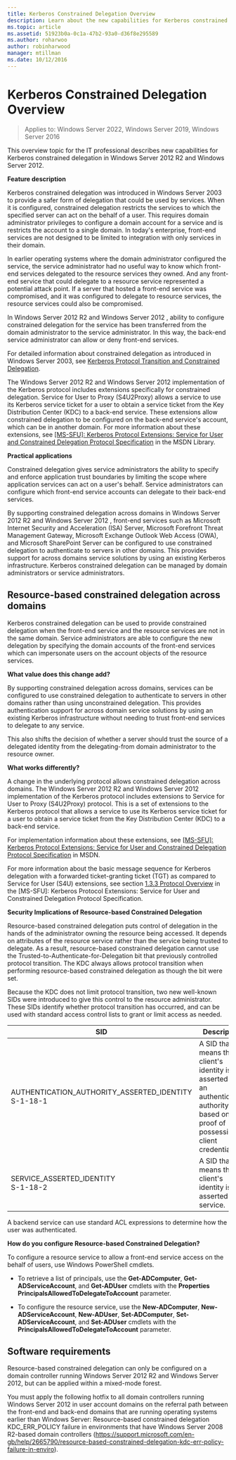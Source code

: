 ```yaml
---
title: Kerberos Constrained Delegation Overview
description: Learn about the new capabilities for Kerberos constrained delegation in Windows Server 2012 R2 and Windows Server 2012.
ms.topic: article
ms.assetid: 51923b0a-0c1a-47b2-93a0-d36f8e295589
ms.author: roharwoo
author: robinharwood
manager: mtillman
ms.date: 10/12/2016
---
```

# Kerberos Constrained Delegation Overview

>Applies to: Windows Server 2022, Windows Server 2019, Windows Server 2016

This overview topic for the IT professional describes new capabilities for Kerberos constrained delegation in  Windows Server 2012 R2  and  Windows Server 2012.

**Feature description**

Kerberos constrained delegation was introduced in Windows Server 2003 to provide a safer form of delegation that could be used by services. When it is configured, constrained delegation restricts the services to which the specified server can act on the behalf of a user. This requires domain administrator privileges to configure a domain account for a service and is restricts the account to a single domain. In today's enterprise, front-end services are not designed to be limited to integration with only services in their domain.

In earlier operating systems where the domain administrator configured the service, the service administrator had no useful way to know which front-end services delegated to the resource services they owned. And any front-end service that could delegate to a resource service represented a potential attack point. If a server that hosted a front-end service was compromised, and it was configured to delegate to resource services, the resource services could also be compromised.

In Windows Server 2012 R2 and Windows Server 2012 , ability to configure constrained delegation for the service has been transferred from the domain administrator to the service administrator. In this way, the back-end service administrator can allow or deny front-end services.

For detailed information about constrained delegation as introduced in Windows Server 2003, see [Kerberos Protocol Transition and Constrained Delegation](/previous-versions/windows/it-pro/windows-server-2003/cc739587(v=ws.10)).

The Windows Server 2012 R2  and Windows Server 2012 implementation of the Kerberos protocol includes extensions specifically for constrained delegation.  Service for User to Proxy (S4U2Proxy)  allows a service to use its Kerberos service ticket for a user to obtain a service ticket from the Key Distribution Center (KDC) to a back-end service. These extensions allow constrained delegation to be configured on the back-end service's account, which can be in another domain. For more information about these extensions, see [\[MS-SFU\]: Kerberos Protocol Extensions: Service for User and Constrained Delegation Protocol Specification](/openspecs/windows_protocols/ms-sfu/3bff5864-8135-400e-bdd9-33b552051d94) in the MSDN Library.

**Practical applications**

Constrained delegation  gives service administrators the ability to specify and enforce application trust boundaries by limiting the scope where application services can act on a user's behalf. Service administrators can configure which front-end service accounts can delegate to their back-end services.

By supporting constrained delegation across domains in  Windows Server 2012 R2  and  Windows Server 2012 , front-end services such as Microsoft Internet Security and Acceleration (ISA) Server, Microsoft Forefront Threat Management Gateway, Microsoft Exchange Outlook Web Access (OWA), and Microsoft SharePoint Server can be configured to use constrained delegation to authenticate to servers in other domains. This provides support for across domains service solutions by using an existing Kerberos infrastructure. Kerberos constrained delegation can be managed by domain administrators or service administrators.

## Resource-based constrained delegation across domains

Kerberos constrained delegation can be used to provide constrained delegation when the front-end service and the resource services are not in the same domain. Service administrators are able to configure the new delegation by specifying the domain accounts of the front-end services which can impersonate users on the account objects of the resource services.

**What value does this change add?**

By supporting constrained delegation across domains, services can be configured to use constrained delegation to authenticate to servers in other domains rather than using unconstrained delegation. This provides authentication support for across domain service solutions by using an existing Kerberos infrastructure without needing to trust front-end services to delegate to any service.

This also shifts the decision of whether a server should trust the source of a delegated identity from the delegating-from domain administrator to the resource owner.

**What works differently?**

A change in the underlying protocol allows constrained delegation across domains. The  Windows Server 2012 R2  and Windows Server 2012 implementation of the Kerberos protocol includes extensions to Service for User to Proxy (S4U2Proxy) protocol. This is a set of extensions to the Kerberos protocol that allows a service to use its Kerberos service ticket for a user to obtain a service ticket from the Key Distribution Center (KDC) to a back-end service.

For implementation information about these extensions, see [\[MS-SFU\]: Kerberos Protocol Extensions: Service for User and Constrained Delegation Protocol Specification](/openspecs/windows_protocols/ms-sfu/3bff5864-8135-400e-bdd9-33b552051d94) in MSDN.

For more information about the basic message sequence for Kerberos delegation with a forwarded ticket-granting ticket (TGT) as compared to Service for User (S4U) extensions, see section [1.3.3 Protocol Overview](/openspecs/windows_protocols/ms-sfu/1fb9caca-449f-4183-8f7a-1a5fc7e7290a) in the [MS-SFU]: Kerberos Protocol Extensions: Service for User and Constrained Delegation Protocol Specification.

**Security Implications of Resource-based Constrained Delegation**

Resource-based constrained delegation puts control of delegation in the hands of the administrator owning the resource being accessed. It depends on attributes of the resource service rather than the service being trusted to delegate. As a result, resource-based constrained delegation cannot use the Trusted-to-Authenticate-for-Delegation bit that previously controlled protocol transition. The KDC always allows protocol transition when performing resource-based constrained delegation as though the bit were set.

Because the KDC does not limit protocol transition, two new well-known SIDs were introduced to give this control to the resource administrator.  These SIDs identify whether protocol transition has occurred, and can be used with standard access control lists to grant or limit access as needed.

|SID|Description|
|-------|--------|
|AUTHENTICATION_AUTHORITY_ASSERTED_IDENTITY<br />S-1-18-1|A SID that means the client's identity is asserted by an authentication authority based on proof of possession of client credentials.|
|SERVICE_ASSERTED_IDENTITY<br />S-1-18-2|A SID that means the client's identity is asserted by a service.|

A backend service can use standard ACL expressions to determine how the user was authenticated.

**How do you configure Resource-based Constrained Delegation?**

To configure a resource service to allow a front-end service access on the behalf of users, use Windows PowerShell cmdlets.

-   To retrieve a list of principals, use the **Get-ADComputer**, **Get-ADServiceAccount**, and **Get-ADUser** cmdlets with the **Properties PrincipalsAllowedToDelegateToAccount** parameter.

-   To configure the resource service, use the **New-ADComputer**, **New-ADServiceAccount**, **New-ADUser**, **Set-ADComputer**, **Set-ADServiceAccount**, and **Set-ADUser** cmdlets with the **PrincipalsAllowedToDelegateToAccount** parameter.

## <a name="BKMK_SOFT"></a>Software requirements
Resource-based constrained delegation can only be configured on a domain controller running  Windows Server 2012 R2 and Windows Server 2012, but can be applied within a mixed-mode forest.

You must apply the following hotfix to all domain controllers running  Windows Server 2012 in user account domains on the referral path between the front-end and back-end domains that are running operating systems earlier than Windows Server:  Resource-based constrained delegation KDC_ERR_POLICY failure in environments that have Windows Server 2008 R2-based domain controllers (https://support.microsoft.com/en-gb/help/2665790/resource-based-constrained-delegation-kdc-err-policy-failure-in-enviro).

